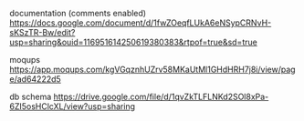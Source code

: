documentation (comments enabled)
https://docs.google.com/document/d/1fwZOeqfLUkA6eNSypCRNvH-sKSzTR-Bw/edit?usp=sharing&ouid=116951614250619380383&rtpof=true&sd=true

moqups
https://app.moqups.com/kgVGqznhUZrv58MKaUtMl1GHdHRH7j8i/view/page/ad64222d5

db schema
https://drive.google.com/file/d/1qvZkTLFLNKd2SOl8xPa-6ZI5osHClcXL/view?usp=sharing

